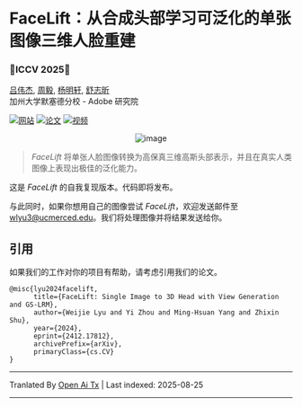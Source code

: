 # FaceLift：从合成头部学习可泛化的单张图像三维人脸重建
### 🌺ICCV 2025🌺 
[吕伟杰](https://weijielyu.github.io/), [周毅](https://zhouyisjtu.github.io/), [杨明轩](https://faculty.ucmerced.edu/mhyang/), [舒志昕](https://zhixinshu.github.io/)<br>
加州大学默塞德分校 - Adobe 研究院

[![网站](https://img.shields.io/badge/Website-FaceLift?logo=googlechrome&logoColor=hsl(204%2C%2086%25%2C%2053%25)&label=FaceLift&labelColor=%23f5f5dc&color=hsl(204%2C%2086%25%2C%2053%25))](https://weijielyu.github.io/FaceLift)
[![论文](https://img.shields.io/badge/Paper-arXiv?logo=arxiv&logoColor=%23B31B1B&label=arXiv&labelColor=%23f5f5dc&color=%23B31B1B)](https://arxiv.org/abs/2412.17812)
[![视频](https://img.shields.io/badge/Video-YouTube?logo=youtube&logoColor=%23FF0000&label=YouTube&labelColor=%23f5f5dc&color=%23FF0000)](https://youtu.be/lf0Gck9UOcU)

<div align='center'>
<img alt="image" src="https://raw.githubusercontent.com/weijielyu/FaceLift/main/media/teaser.png">
</div>

> *FaceLift* 将单张人脸图像转换为高保真三维高斯头部表示，并且在真实人类图像上表现出极佳的泛化能力。

这是 *FaceLift* 的自我复现版本。代码即将发布。

与此同时，如果你想用自己的图像尝试 *FaceLift*，欢迎发送邮件至 wlyu3@ucmerced.edu。我们将处理图像并将结果发送给你。

## 引用

如果我们的工作对你的项目有帮助，请考虑引用我们的论文。

```
@misc{lyu2024facelift,
      title={FaceLift: Single Image to 3D Head with View Generation and GS-LRM}, 
      author={Weijie Lyu and Yi Zhou and Ming-Hsuan Yang and Zhixin Shu},
      year={2024},
      eprint={2412.17812},
      archivePrefix={arXiv},
      primaryClass={cs.CV}
}
```


---

Tranlated By [Open Ai Tx](https://github.com/OpenAiTx/OpenAiTx) | Last indexed: 2025-08-25

---